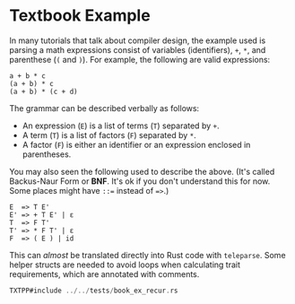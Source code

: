 # Textbook Example

In many tutorials that talk about compiler design, the example used is parsing a math expressions consist of variables (identifiers), `+`, `*`, and parenthese (`(` and `)`). For example, the following are valid expressions:
```text
a + b * c
(a + b) * c
(a + b) * (c + d)
```

The grammar can be described verbally as follows:
- An expression (`E`) is a list of terms (`T`) separated by `+`.
- A term (`T`) is a list of factors (`F`) separated by `*`.
- A factor (`F`) is either an identifier or an expression enclosed in parentheses.

You may also seen the following used to describe the above.
(It's called Backus-Naur Form or **BNF**. It's ok if you don't understand this for now. 
Some places might have `::=` instead of `=>`.)
```text
E  => T E'
E' => + T E' | ε
T  => F T'
T' => * F T' | ε
F  => ( E ) | id
```

This can *almost* be translated directly into Rust code with `teleparse`.
Some helper structs are needed to avoid loops when calculating trait requirements,
which are annotated with comments.
```rust
TXTPP#include ../../tests/book_ex_recur.rs
```

